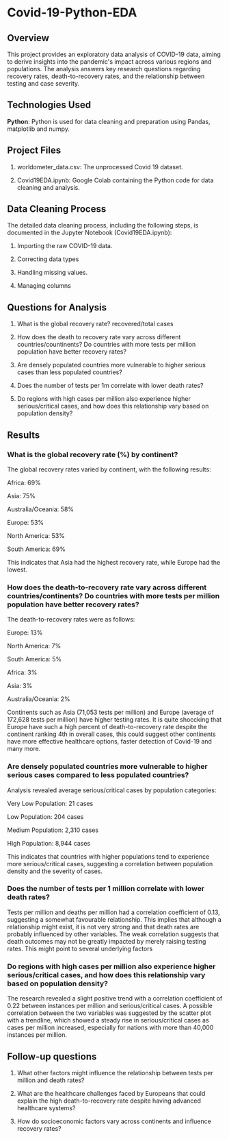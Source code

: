 # Covid-19-Python-EDA

## Overview

This project provides an exploratory data analysis of COVID-19 data, aiming to derive insights into the pandemic's impact across various regions and populations. The analysis answers key research questions regarding recovery rates, death-to-recovery rates, and the relationship between testing and case severity.


## Technologies Used

**Python**: Python is used for data cleaning and preparation using Pandas, matplotlib and numpy.


## Project Files



1. worldometer_data.csv: The unprocessed Covid 19 dataset.

2. Covid19EDA.ipynb: Google Colab containing the Python code for data cleaning and analysis.


## Data Cleaning Process

The detailed data cleaning process, including the following steps, is documented in the Jupyter Notebook (Covid19EDA.ipynb):

1. Importing the raw COVID-19 data.

2. Correcting data types 

3. Handling missing values.

4. Managing columns


## Questions for Analysis
1. What is the global recovery rate? recovered/total cases
   
2. How does the death to recovery rate vary across different countries/countinents? Do countries with more tests per million population have better recovery rates?

3. Are densely populated countries more vulnerable to higher serious cases than less populated countries?

4. Does the number of tests per 1m correlate with lower death rates?

   
5. Do regions with high cases per million also experience higher serious/critical cases, and how does this relationship vary based on population density?


## Results

### What is the global recovery rate (%) by continent?


The global recovery rates varied by continent, with the following results:

Africa: 69%

Asia: 75%

Australia/Oceania: 58%

Europe: 53%

North America: 53%

South America: 69%

This indicates that Asia had the highest recovery rate, while Europe had the lowest.

### How does the death-to-recovery rate vary across different countries/continents? Do countries with more tests per million population have better recovery rates?



The death-to-recovery rates were as follows:

Europe: 13%

North America: 7% 

South America: 5%

Africa: 3%

Asia: 3%

Australia/Oceania: 2%


Continents such as Asia (71,053 tests per million) and Europe (average of 172,628 tests per million) have higher testing rates. It is quite shoccking that Europe have such a high percent of death-to-recovery rate despite the continent ranking 4th in overall cases, this could suggest other continents have more effective healthcare options, faster detection of Covid-19 and many more.

### Are densely populated countries more vulnerable to higher serious cases compared to less populated countries?

Analysis revealed average serious/critical cases by population categories:

Very Low Population: 21 cases


Low Population: 204 cases


Medium Population: 2,310 cases


High Population: 8,944 cases


This indicates that countries with higher populations tend to experience more serious/critical cases, suggesting a correlation between population density and the severity of cases.


### Does the number of tests per 1 million correlate with lower death rates?


Tests per million and deaths per million had a correlation coefficient of 0.13, suggesting a somewhat favourable relationship. This implies that although a relationship might exist, it is not very strong and that death rates are probably influenced by other variables. The weak correlation suggests that death outcomes may not be greatly impacted by merely raising testing rates. This might point to several underlying factors




### Do regions with high cases per million also experience higher serious/critical cases, and how does this relationship vary based on population density?


The research revealed a slight positive trend with a correlation coefficient of 0.22 between instances per million and serious/critical cases. A possible correlation between the two variables was suggested by the scatter plot with a trendline, which showed a steady rise in serious/critical cases as cases per million increased, especially for nations with more than 40,000 instances per million.


## Follow-up questions

1. What other factors might influence the relationship between tests per million and death rates?

2. What are the healthcare challenges faced by Europeans that could explain the high death-to-recovery rate despite having advanced healthcare systems?

3. How do socioeconomic factors vary across continents and influence recovery rates?

